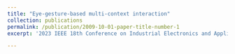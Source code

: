 ```yaml
---
title: "Eye-gesture-based multi-context interaction"
collection: publications
permalink: /publication/2009-10-01-paper-title-number-1
excerpt: '2023 IEEE 18th Conference on Industrial Electronics and Applications (ICIEA)'

---
```

